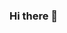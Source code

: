 ### Hi there 👋

<!--
**harikishore8/harikishore8** is a ✨ _special_ ✨ repository because its `README.md` (this file) appears on your GitHub profile.

Here are some ideas to get you started:
👋 Hi, I’m @Hari Kishore
👀 I’m interested in Web development
🌱 I’m currently learning Web dev
💞️ I’m looking to collaborate on basic web apps

![Github stats](https://github-readme-stats.vercel.app/api?username=harikishore8&theme=highcontrast&show_icons=true&count_private=true)
